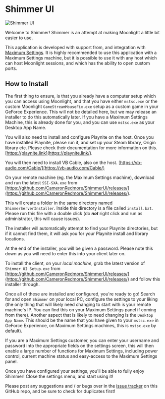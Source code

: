 # Shimmer UI

![Shimmer UI](https://db3pap001files.storage.live.com/y4mb1AO03ZCt3nKQrLglTGAdJZQMsdtuY4-vwN5vELUm_l4B5Of4_7dvRsvBMOtvtwzJsdMnWkUdDdKUYrPUmcLEpZtCDXRVv3eQfAed1FwBWUWFGQLhdZUwANDOwdb21AYllxFFf8N8GzQftN0uQjuO0VpTf3GrsxNDsyTWDPnN6jzIM06mFSqeydegEalyoqi?width=1024&height=560&cropmode=none)

Welcome to Shimmer!
Shimmer is an attempt at making Moonlight a little bit easier to use.

This application is developed with support from, and integration with [Maximum Settings](https://maximumsettings.com). It is highly recommended to use this application with a Maximum Settings machine, but it is possible to use it with any host which can host Moonlight sessions, and which has the ability to open custom ports.

## How to Install

The first thing to ensure, is that you already have a computer setup which you can access using Moonlight, and that you have either `mstsc.exe` or the custom Moonlight `GameStreamMouseFix.exe` setup as a custom game in your GeForce Experience. This will not be detailed here, but we may release an installer to do this automatically later. If you have a Maximum Settings Machine, this is already done for you, and you can use `mstsc.exe` as your Desktop App Name.

You will also need to install and configure Playnite on the host. Once you have installed Playnite, please run it, and set up your Steam library, Origin library etc. Please check their documentation for more information on this. [https://playnite.link](https://playnite.link/).

You will then need to install VB Cable, also on the host. [https://vb-audio.com/Cable/](https://vb-audio.com/Cable/)

On your remote machine (eg. the Maximum Settings machine), download and run the latest `SSI-SXA.exe` from [https://github.com/CameronRedmore/ShimmerUI/releases/](https://github.com/CameronRedmore/ShimmerUI/releases/).

This will create a folder in the same directory named `ShimmerServerInstaller`. Inside this directory is a file called `install.bat`. Please run this file with a double click (do ***not*** right click and run as administrator, this will cause issues).

The installer will automatically attempt to find your Playnite directories, but if it cannot find them, it will ask you for your Playnite install and library locations.

At the end of the installer, you will be given a password. Please note this down as you will need to enter this into your client later on.

To install the client, on your *local machine*, grab the latest version of `Shimmer UI Setup.exe` from [https://github.com/CameronRedmore/ShimmerUI/releases/](https://github.com/CameronRedmore/ShimmerUI/releases/) and follow this installer through.

Once all of these are installed and configured, you're ready to go! Search for and open `Shimmer` on your local PC, configure the settings to your liking (the only thing that will likely need changing to start with is your remote machine's IP. You can find this on your Maximum Settings panel if coming from there). Another aspect that is likely to need changing is the `Desktop App Name`. This should be the name that you have given to your `mstsc.exe` in GeForce Experience, on Maximum Settings machines, this is `mstsc.exe` by default).

If you are a Maximum Settings customer, you can enter your username and password into the appropriate fields on the settings screen, this will then enable a large number of functions for Maximum Settings, including power control, current machine status and easy-access to the Maximum Settings panel.

Once you have configured your settings, you'll be able to fully enjoy Shimmer! Close the settings menu, and start using it!

Please post any suggestions and / or bugs over in the [issue tracker](https://github.com/CameronRedmore/ShimmerUI/issues) on this GitHub repo, and be sure to check for duplicates first!
